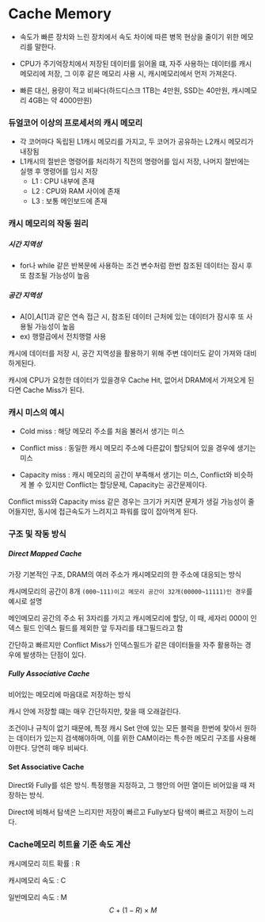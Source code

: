# Cache Memory

* 속도가 빠른 장치와 느린 장치에서 속도 차이에 따른 병목 현상을 줄이기 위한 메모리를 말한다.

* CPU가 주기억장치에서 저장된 데이터를 읽어올 떄, 자주 사용하는 데이터를 캐시메모리에 저장, 그 이후 같은 메모리 사용 시, 캐시메모리에서 먼저 가져온다.

* 빠른 대신, 용량이 적고 비싸다(하드디스크 1TB는 4만원, SSD는 40만원, 캐시메모리 4GB는 약 4000만원)



### 듀얼코어 이상의 프로세서의 캐시 메모리

* 각 코어마다 독립된 L1캐시 메모리를 가지고, 두 코어가 공유하는 L2캐시 메모리가 내장됨
* L1캐시의 절반은 명령어를 처리하기 직전의 명령어를 임시 저장, 나머지 절반에는 실행 후 명령어를 임시 저장
  * L1 : CPU 내부에 존재
  * L2 : CPU와 RAM 사이에 존재
  * L3 : 보통 메인보드에 존재



### 캐시 메모리의 작동 원리

##### 시간 지역성

* for나 while 같은 반복문에 사용하는 조건 변수처럼 한번 참조된 데이터는 잠시 후 또 참조될 가능성이 높음



##### 공간 지역성

* A[0],A[1]과 같은 연속 접근 시, 참조된 데이터 근처에 있는 데이터가 잠시후 또 사용될 가능성이 높음 
* ex) 행렬곱에서 전치행렬 사용



캐시에 데이터를 저장 시, 공간 지역성을 활용하기 위해 주변 데이터도 같이 가져와 대비하게된다.

캐시에 CPU가 요청한 데이터가 있을경우 Cache Hit, 없어서 DRAM에서 가져오게 된다면 Cache Miss가 된다.



### 캐시 미스의 예시

* Cold miss : 해당 메모리 주소를 처음 불러서 생기는 미스

* Conflict miss : 동일한 캐시 메모리 주소에 다른값이 할당되어 있을 경우에 생기는 미스
* Capacity miss : 캐시 메모리의 공간이 부족해서 생기는 미스, Conflict와 비슷하게 볼 수 있지만 Conflict는 할당문제, Capacity는 공간문제이다.



Conflict miss와 Capacity miss 같은 경우는 크기가 커지면 문제가 생길 가능성이 줄어들지만, 동시에 접근속도가 느려지고 파워를 많이 잡아먹게 된다.



### 구조 및 작동 방식

##### Direct Mapped Cache

가장 기본적인 구조, DRAM의 여러 주소가 캐시메모리의 한 주소에 대응되는 방식

캐시메모리의 공간이 8개 `(000~111)이고 메모리 공간이 32개(00000~11111)인 경우`를 예시로 설명

메인메모리 공간의 주소 뒤 3자리를 가지고 캐시메모리에 할당, 이 때, 세자리 000이 인덱스 필드 인덱스 필드를 제외한 앞 두자리를 태그필드라고 함

간단하고 빠르지만 Conflict Miss가 인덱스필드가 같은 데이터들을 자주 활용하는 경우에 발생하는 단점이 있다.  

##### Fully Associative Cache

비어있는 메모리에 마음대로 저장하는 방식

캐시 안에 저장할 떄는 매우 간단하지만, 찾을 때 오래걸린다.

조건이나 규칙이 없기 때문에, 특정 캐시 Set 안에 있는 모든 블럭을 한번에 찾아서 원하는 데이터가 있는지 검색해야하며, 이를 위한 CAM이라는 특수한 메모리 구조를 사용해야한다. 당연히 매우 비싸다.

#### Set Associative Cache

Direct와 Fully를 섞은 방식. 특정행을 지정하고, 그 행안의 어떤 열이든 비어있을 때 저장하는 방식.

Direct에 비해서 탐색은 느리지만 저장이 빠르고 Fully보다 탐색이 빠르고 저장이 느리다.



### Cache메모리 히트율 기준 속도 계산

캐시메모리 히트 확률 : R

캐시메모리 속도 : C

일반메모리 속도 : M
$$
C+ (1-R) \times M
$$
 
